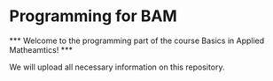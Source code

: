 # Programming for BAM

*** Welcome to the programming part of the course Basics in Applied Matheamtics! ***

We will upload all necessary information on this repository.



